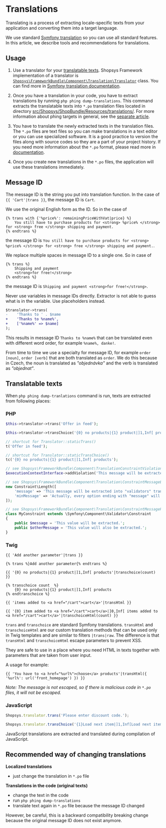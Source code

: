 # Translations

Translating is a process of extracting locale-specific texts from your application and converting them into a target language.

We use standard [Symfony translation](https://symfony.com/doc/current/translation.html) so you can use all standard features.
In this article, we describe tools and recommendations for translations.

## Usage

1. Use a translator for your [translatable texts](#translatable-texts). Shopsys Framework implementation of a translator is [`Shopsys\FrameworkBundle\Component\Translation\Translator`](/packages/framework/src/Component/Translation/Translator.php) class.
   You can find more in [Symfony translation documentation](https://symfony.com/doc/current/components/translation/usage.html).

1. Once you have a translation in your code, you have to extract translations by running `php phing dump-translations`.
   This command extracts the translatable texts into `*.po` translation files located in directory [src/Shopsys/ShopBundle/Resources/translations/](/project-base/src/Shopsys/ShopBundle/Resources/translations/).
   For more information about phing targets in general, see the [separate article](/docs/introduction/console-commands-for-application-management-phing-targets.md).

1. You have to translate the newly extracted texts in the translation files.
   The `*.po` files are text files so you can make translations in a text editor or you can use specialized software.
   It is a good practice to version the files along with source codes so they are a part of your project history.
   If you need more information about the `*.po` format, please read more in [documentation](https://docs.transifex.com/formats/gettext).

1. Once you create new translations in the `*.po` files, the application will use these translations immediately.

## Message ID

The message ID is the string you put into translation function. In the case of `{{ 'Cart'|trans }}`, the message ID is `Cart`.

We use the original English form as the ID. So in the case of
```twig
{% trans with {'%price%': remainingPriceWithVat|price} %}
    You still have to purchase products for <strong> %price% </strong> for <strong> free </strong> shipping and payment.
{% endtrans %}
```
the message ID is `You still have to purchase products for <strong> %price% </strong> for <strong> free </strong> shipping and payment.`.

We replace multiple spaces in message ID to a single one. So in case of
```
{% trans %}
    Shipping and payment
    <strong>for free!</strong>
{% endtrans %}
```
the message ID is `Shipping and payment <strong>for free!</strong>`.

Never use variables in message IDs directly. Extractor is not able to guess what is in the variable. Use placeholders instead.
```diff
$translator->trans(
-    'Thanks to ' . $name
+    'Thanks to %name%',
+    ['%name%' => $name]
);
```

This results in message ID `Thanks to %name%` that can be translated even with different word order, for example `%name%, danke!`.

From time to time we use a specialty for message ID, for example `order [noun]`, `order [verb]` that are both translated as `order`.
We do this because in Czech, the noun is translated as *"objednávka"* and the verb is translated as *"objednat"*.

## Translatable texts

When `php phing dump-tranlations` command is run, texts are extracted from following places:

### PHP

```php
$this->translator->trans('Offer in feed');

$this->translator->transChoice('{0} no products|{1} product|]1,Inf[ products');

// shortcut for Translator::staticTrans()
t('Offer in feed');

// shortcut for Translator::staticTransChoice()
tc('{0} no products|{1} product|]1,Inf[ products');

// see Shopsys\FrameworkBundle\Component\TranslationConstraintViolationExtractor
$executionContextInterface->addViolation('This message will be extracted into "validators" translation domain');

// see Shopsys\FrameworkBundle\Component\Translation\ConstraintMessageExtractor
new Constraint\Length([
    'message' => 'This message will be extracted into "validators" translation domain',
    'minMessage' => 'Actually, every option ending with "message" will be extracted',
]);

// see Shopsys\FrameworkBundle\Component\Translation\ConstraintMessagePropertyExtractor
class MyConstraint extends \Symfony\Component\Validator\Constraint
{
    public $message = 'This value will be extracted.';
    public $otherMessage = 'This value will also be extracted.';
}
```

### Twig

```twig
{{ 'Add another parameter'|trans }}

{% trans %}Add another parameter{% endtrans %}

{{ '{0} no products|{1} product|]1,Inf[ products'|transchoice(count) }}

{% transchoice count  %}
    {0} no products|{1} product|]1,Inf[ products
{% endtranschoice %}

{{ 'items added to <a href="/cart">cart</a>'|transHtml }}

{{ '{0} item added to <a href="/cart">cart</a>|]0,Inf[ items added to <a href="/cart">cart</a>'|transchoiceHtml(count) }}
```

`trans` and `transchoice` are standard Symfony translations.
`transHtml` and `transchoiceHtml` are our custom translation methods that can be used only in Twig templates and are similar to filters `|trans|raw`.
The difference is that `transHtml` and `transchoiceHtml` escape parameters to prevent XSS.

They are safe to use in a place where you need HTML in texts together with parameters that are taken from user input.

A usage for example:
```twig
{{ 'You have to <a href="%url%">choose</a> products'|transHtml({ '%url%': url('front_homepage') }) }}
```

_Note: The message is not escaped, so if there is malicious code in `*.po` files, it will not be escaped._

### JavaScript

```js
Shopsys.translator.trans('Please enter discount code.');

Shopsys.translator.transChoice('{1}Load next item|]1,Inf[Load next items', loadNextCount);
```

JavaScript translations are extracted and translated during compilation of JavaScript.

## Recommended way of changing translations

**Localized translations**
* just change the translation in `*.po` file

**Translations in the code (original texts)**
* change the text in the code
* run `php phing dump-translations`
* translate text again in `*.po` file because the message ID changed

However, be careful, this is a backward compatibility breaking change because the original message ID does not exist anymore.
